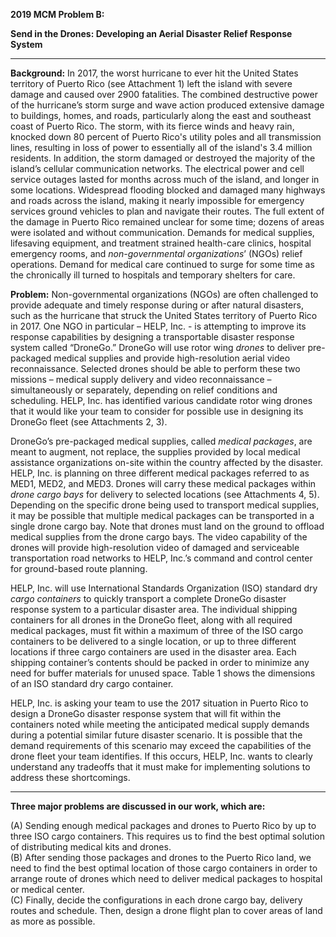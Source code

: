 **2019 MCM Problem B:**   

**Send in the Drones: Developing an Aerial Disaster Relief Response System**

---------------------------------------------------------------------------------------------------------------------------



**Background:** In 2017, the worst hurricane to ever hit the United States territory of Puerto Rico (see Attachment 1) left the island with severe damage and caused over 2900 fatalities. The combined destructive power of the hurricane’s storm surge and wave action produced extensive damage to buildings, homes, and roads, particularly along the east and southeast coast of Puerto Rico. The storm, with its fierce winds and heavy rain, knocked down 80 percent of Puerto Rico's utility poles and all transmission lines, resulting in loss of power to essentially all of the island's 3.4 million residents. In addition, the storm damaged or destroyed the majority of the island’s cellular communication networks. The electrical power and cell service outages lasted for months across much of the island, and longer in some locations. Widespread flooding blocked and damaged many highways and roads across the island, making it nearly impossible for emergency services ground vehicles to plan and navigate their routes. The full extent of the damage in Puerto Rico remained unclear for some time; dozens of areas were isolated and without communication. Demands for medical supplies, lifesaving equipment, and treatment strained health-care clinics, hospital emergency rooms, and *non-governmental organizations*’ (NGOs) relief operations. Demand for medical care continued to surge for some time as the chronically ill turned to hospitals and temporary shelters for care.

**Problem:** Non-governmental organizations (NGOs) are often challenged to provide adequate and timely response during or after natural disasters, such as the hurricane that struck the United States territory of Puerto Rico in 2017. One NGO in particular – HELP, Inc. - is attempting to improve its response capabilities by designing a transportable disaster response system called “DroneGo.”  DroneGo will use rotor wing *drones* to deliver pre-packaged medical supplies and provide high-resolution aerial video reconnaissance. Selected drones should be able to perform these two missions – medical supply delivery and video reconnaissance – simultaneously or separately, depending on relief conditions and scheduling. HELP, Inc. has identified various candidate rotor wing drones that it would like your team to consider for possible use in designing its DroneGo fleet (see Attachments 2, 3).



DroneGo’s pre-packaged medical supplies, called *medical packages*, are meant to augment, not replace, the supplies provided by local medical assistance organizations on-site within the country affected by the disaster. HELP, Inc. is planning on three different medical packages referred to as MED1, MED2, and MED3. Drones will carry these medical packages within *drone cargo bays* for delivery to selected locations (see Attachments 4, 5). Depending on the specific drone being used to transport medical supplies, it may be possible that multiple medical packages can be transported in a single drone cargo bay. Note that drones must land on the ground to offload medical supplies from the drone cargo bays. The video capability of the drones will provide high-resolution video of damaged and serviceable transportation road networks to HELP, Inc.’s command and control center for ground-based route planning.



HELP, Inc. will use International Standards Organization (ISO) standard dry *cargo containers* to quickly transport a complete DroneGo disaster response system to a particular disaster area. The individual shipping containers for all drones in the DroneGo fleet, along with all required medical packages, must fit within a maximum of three of the ISO cargo containers to be delivered to a single location, or up to three different locations if three cargo containers are used in the disaster area. Each shipping container’s contents should be packed in order to minimize any need for buffer materials for unused space. Table 1 shows the dimensions of an ISO standard dry cargo container.



HELP, Inc. is asking your team to use the 2017 situation in Puerto Rico to design a DroneGo disaster response system that will fit within the containers noted while meeting the anticipated medical supply demands during a potential similar future disaster scenario. It is possible that the demand requirements of this scenario may exceed the capabilities of the drone fleet your team identifies. If this occurs, HELP, Inc. wants to clearly understand any tradeoffs that it must make for implementing solutions to address these shortcomings.

--------------------------------------------------------

**Three major problems are discussed in our work, which are:**  

(A) Sending enough medical packages and drones to Puerto Rico by up to three ISO cargo containers. This requires us to find the best optimal solution of distributing 
medical kits and drones.  
(B) After sending those packages and drones to the Puerto Rico land, we need to find the best optimal location of those cargo containers in order to arrange route of drones which need to deliver medical packages to hospital or medical center.  
(C) Finally, decide the configurations in each drone cargo bay, delivery routes and schedule. Then, design a drone flight plan to cover areas of land as more as possible. 
